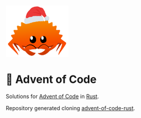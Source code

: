<img src="./.assets/christmas_ferris.png" width="164">

# 🎄 Advent of Code

Solutions for [Advent of Code](https://adventofcode.com/) in [Rust](https://www.rust-lang.org/).

Repository generated cloning [advent-of-code-rust](https://github.com/fspoettel/advent-of-code-rust).

<!--- advent_readme_stars table --->

<!--- benchmarking table --->
